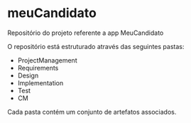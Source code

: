 meuCandidato
============

Repositório do projeto referente a app MeuCandidato

O repositório está estruturado através das seguintes pastas:

- ProjectManagement
- Requirements
- Design
- Implementation
- Test
- CM

Cada pasta contém um conjunto de artefatos associados.  


